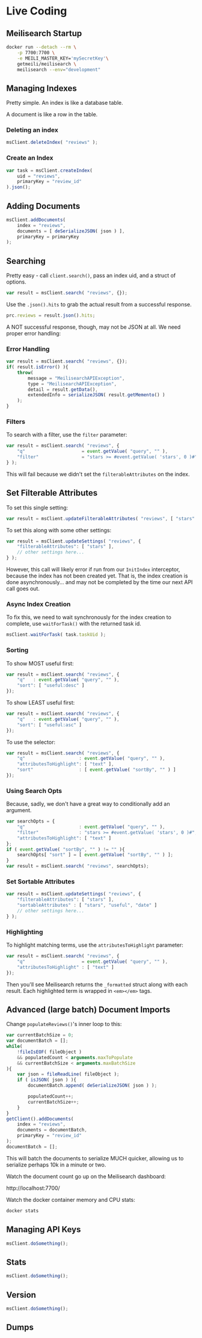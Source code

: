 # Live Coding

## Meilisearch Startup

```bash
docker run --detach --rm \
    -p 7700:7700 \
    -e MEILI_MASTER_KEY='mySecretKey'\
    getmeili/meilisearch \
    meilisearch --env="development"
```

## Managing Indexes

Pretty simple. An index is like a database table.

A document is like a row in the table.

### Deleting an index

```js
msClient.deleteIndex( "reviews" );
```

### Create an Index

```js
var task = msClient.createIndex(
    uid = "reviews",
    primaryKey = "review_id"
).json();
```

## Adding Documents

```js
msClient.addDocuments(
    index = "reviews",
    documents = [ deSerializeJSON( json ) ],
    primaryKey = primaryKey
);
```

## Searching

Pretty easy - call `client.search()`, pass an index uid, and a struct of options.

```js
var result = msClient.search( "reviews", {});
```

Use the `.json().hits` to grab the actual result from a successful response.

```js
prc.reviews = result.json().hits;
```

A NOT successful response, though, may not be JSON at all. We need proper error handling:

### Error Handling

```js
var result = msClient.search( "reviews", {});
if( result.isError() ){
    throw(
        message = "MeilisearchAPIException",
        type = "MeilisearchAPIException",
        detail = result.getData(),
        extendedInfo = serializeJSON( result.getMemento() )
    );
}
```

### Filters

To search with a filter, use the `filter` parameter:

```js
var result = msClient.search( "reviews", {
    "q"                     = event.getValue( "query", "" ),
    "filter"                = "stars >= #event.getValue( 'stars', 0 )#"
} );
```

This will fail because we didn't set the `filterableAttributes` on the index.

## Set Filterable Attributes

To set this single setting:

```js
var result = msClient.updateFilterableAttributes( "reviews", [ "stars" ] );
```

To set this along with some other settings:

```js
var result = msClient.updateSettings( "reviews", {
    "filterableAttributes": [ "stars" ],
    // other settings here...
} );
```

However, this call will likely error if run from our `InitIndex` interceptor, because the index has not been created yet. That is, the index creation is done asynchronously... and may not be completed by the time our next API call goes out.

### Async Index Creation

To fix this, we need to wait synchronously for the index creation to complete, use `waitForTask()` with the returned task id.

```js
msClient.waitForTask( task.taskUid );
```

### Sorting

To show MOST useful first:

```js
var result = msClient.search( "reviews", {
    "q"   : event.getValue( "query", "" ),
    "sort": [ "useful:desc" ]
});
```

To show LEAST useful first:

```js
var result = msClient.search( "reviews", {
    "q"   : event.getValue( "query", "" ),
    "sort": [ "useful:asc" ]
});
```

To use the selector:

```js
var result = msClient.search( "reviews", {
    "q"                    : event.getValue( "query", "" ),
    "attributesToHighlight": [ "text" ],
    "sort"                 : [ event.getValue( "sortBy", "" ) ]
});
```

### Using Search Opts

Because, sadly, we don't have a great way to conditionally add an argument.

```js
var searchOpts = {
    "q"                    : event.getValue( "query", "" ),
    "filter"               : "stars >= #event.getValue( 'stars', 0 )#",
    "attributesToHighlight": [ "text" ]
};
if ( event.getValue( "sortBy", "" ) != "" ){
    searchOpts[ "sort" ] = [ event.getValue( "sortBy", "" ) ];
}
var result = msClient.search( "reviews", searchOpts);
```

### Set Sortable Attributes


```js
var result = msClient.updateSettings( "reviews", {
    "filterableAttributes": [ "stars" ],
    "sortableAttributes" : [ "stars", "useful", "date" ]
    // other settings here...
} );
```

### Highlighting

To highlight matching terms, use the `attributesToHighlight` parameter:

```js
var result = msClient.search( "reviews", {
    "q"                     = event.getValue( "query", "" ),
    "attributesToHighlight" : [ "text" ]
});
```

Then you'll see Meilisearch returns the `_formatted` struct along with each result. Each highlighted term is wrapped in `<em></em>` tags.

## Advanced (large batch) Document Imports

Change `populateReviews()`'s inner loop to this:

```js
var currentBatchSize = 0;
var documentBatch = [];
while(
    !fileIsEOF( fileObject )
    && populatedCount < arguments.maxToPopulate
    && currentBatchSize < arguments.maxBatchSize 
){
    var json = fileReadLine( fileObject );
    if ( isJSON( json ) ){
        documentBatch.append( deSerializeJSON( json ) );

        populatedCount++;
        currentBatchSize++;
    }
}
getClient().addDocuments(
    index = "reviews",
    documents = documentBatch,
    primaryKey = "review_id"
);
documentBatch = [];
```

This will batch the documents to serialize MUCH quicker, allowing us to serialize perhaps 10k in a minute or two.

Watch the document count go up on the Meilisearch dashboard:

http://localhost:7700/

Watch the docker container memory and CPU stats:

```bash
docker stats
```

## Managing API Keys 

```js
msClient.doSomething();
```

## Stats

```js
msClient.doSomething();
```

## Version

```js
msClient.doSomething();
```

## Dumps